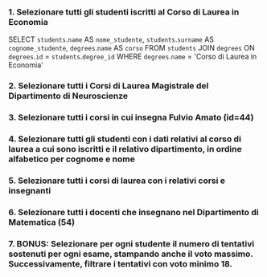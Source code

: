 ### 1. Selezionare tutti gli studenti iscritti al Corso di Laurea in Economia

SELECT `students`.`name` AS `nome_studente`, `students`.`surname` AS `cognome_studente`, `degrees`.`name` AS `corso`
FROM `students`
JOIN `degrees`
ON `degrees`.`id` = `students`.`degree_id`
WHERE `degrees`.`name` = 'Corso di Laurea in Economia'

### 2. Selezionare tutti i Corsi di Laurea Magistrale del Dipartimento di Neuroscienze

### 3. Selezionare tutti i corsi in cui insegna Fulvio Amato (id=44)

### 4. Selezionare tutti gli studenti con i dati relativi al corso di laurea a cui sono iscritti e il relativo dipartimento, in ordine alfabetico per cognome e nome

### 5. Selezionare tutti i corsi di laurea con i relativi corsi e insegnanti

### 6. Selezionare tutti i docenti che insegnano nel Dipartimento di Matematica (54)

### 7. BONUS: Selezionare per ogni studente il numero di tentativi sostenuti per ogni esame, stampando anche il voto massimo. Successivamente, filtrare i tentativi con voto minimo 18.
